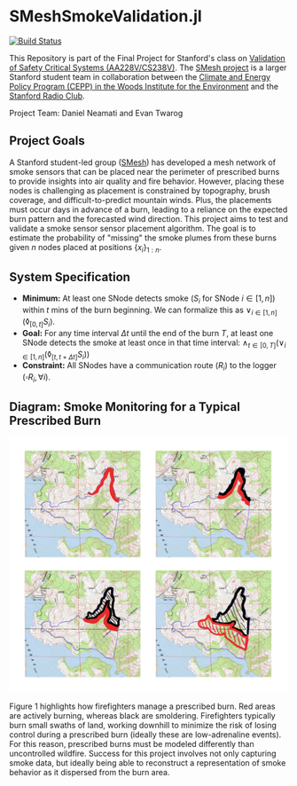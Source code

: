 # SMeshSmokeValidation.jl

[![Build Status](https://github.com/danineamati/SMeshSmokeValidation.jl/actions/workflows/CI.yml/badge.svg?branch=main)](https://github.com/danineamati/SMeshSmokeValidation.jl/actions/workflows/CI.yml?query=branch%3Amain)

This Repository is part of the Final Project for Stanford's class on [Validation of Safety Critical Systems (AA228V/CS238V)](https://aa228v.stanford.edu/). The [SMesh project](https://smesh.info/) is a larger Stanford student team in collaboration between the [Climate and Energy Policy Program (CEPP) in the Woods Institute for the Environment](https://woods.stanford.edu/research/climate-and-energy-policy-program) and the [Stanford Radio Club](https://w6yx.stanford.edu/).

Project Team: Daniel Neamati and Evan Twarog 


## Project Goals
A Stanford student-led group ([SMesh](https://smesh.info/)) has developed a mesh network of smoke sensors that can be placed near the perimeter of prescribed burns to provide insights into air quality and fire behavior. However, placing these nodes is challenging as placement is constrained by topography, brush coverage, and difficult-to-predict mountain winds. Plus, the placements must occur days in advance of a burn, leading to a reliance on the expected burn pattern and the forecasted wind direction. This project aims to test and validate a smoke sensor sensor placement algorithm. The goal is to estimate the probability of "missing" the smoke plumes from these burns given $n$ nodes placed at positions $\{x_i\}_{1:n}$.

## System Specification
* **Minimum:** At least one SNode detects smoke ($S_i$ for SNode $i \in [1, n]$) within $t$ mins of the burn beginning. We can formalize this as $\lor_{i \in [1, n]} (\lozenge_{[0, t]} S_i)$.
* **Goal:** For any time interval $\Delta t$ until the end of the burn $T$, at least one SNode detects the smoke at least once in that time interval: $\land_{t \in [0, T]} \left( \lor_{i \in [1, n]} (\lozenge_{[t, t + \Delta t]} S_i) \right)$
* **Constraint:** All SNodes have a communication route ($R_i$) to the logger ($\square R_i, \forall i)$.


## Diagram: Smoke Monitoring for a Typical Prescribed Burn

![An illustration of a notional prescribed burn across four time steps contained in a burn perimeter (blue) starting at the ridge top and descending downslope. The burn front (red) transitions into a smoldering region (black) throughout the burn.](./doc_images/burn_front_progression.png)

Figure 1 highlights how firefighters manage a prescribed burn. Red areas are actively burning, whereas black are smoldering. Firefighters typically burn small swaths of land, working downhill to minimize the risk of losing control during a prescribed burn (ideally these are low-adrenaline events). For this reason, prescribed burns must be modeled differently than uncontrolled wildfire. Success for this project involves not only capturing smoke data, but ideally being able to reconstruct a representation of smoke behavior as it dispersed from the burn area. 
